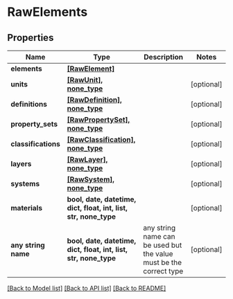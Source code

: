 # RawElements


## Properties
Name | Type | Description | Notes
------------ | ------------- | ------------- | -------------
**elements** | [**[RawElement]**](RawElement.md) |  | 
**units** | [**[RawUnit], none_type**](RawUnit.md) |  | [optional] 
**definitions** | [**[RawDefinition], none_type**](RawDefinition.md) |  | [optional] 
**property_sets** | [**[RawPropertySet], none_type**](RawPropertySet.md) |  | [optional] 
**classifications** | [**[RawClassification], none_type**](RawClassification.md) |  | [optional] 
**layers** | [**[RawLayer], none_type**](RawLayer.md) |  | [optional] 
**systems** | [**[RawSystem], none_type**](RawSystem.md) |  | [optional] 
**materials** | **bool, date, datetime, dict, float, int, list, str, none_type** |  | [optional] 
**any string name** | **bool, date, datetime, dict, float, int, list, str, none_type** | any string name can be used but the value must be the correct type | [optional]

[[Back to Model list]](../README.md#documentation-for-models) [[Back to API list]](../README.md#documentation-for-api-endpoints) [[Back to README]](../README.md)


